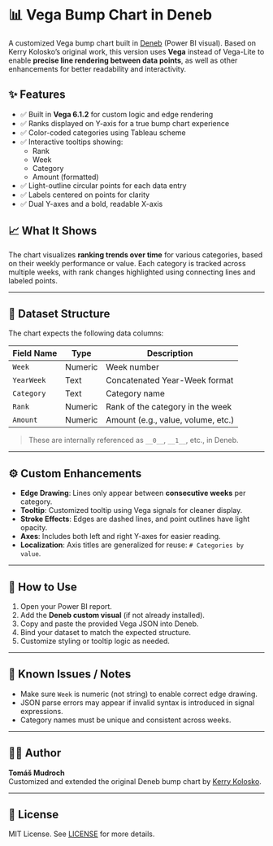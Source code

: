 # 📊 Vega Bump Chart in Deneb

A customized Vega bump chart built in [Deneb](https://deneb-viz.github.io/) (Power BI visual). Based on Kerry Kolosko’s original work, this version uses **Vega** instead of Vega-Lite to enable **precise line rendering between data points**, as well as other enhancements for better readability and interactivity.

## ✨ Features

- ✅ Built in **Vega 6.1.2** for custom logic and edge rendering
- ✅ Ranks displayed on Y-axis for a true bump chart experience
- ✅ Color-coded categories using Tableau scheme
- ✅ Interactive tooltips showing:
  - Rank
  - Week
  - Category
  - Amount (formatted)
- ✅ Light-outline circular points for each data entry
- ✅ Labels centered on points for clarity
- ✅ Dual Y-axes and a bold, readable X-axis

## 📈 What It Shows

The chart visualizes **ranking trends over time** for various categories, based on their weekly performance or value. Each category is tracked across multiple weeks, with rank changes highlighted using connecting lines and labeled points.

---

## 🔧 Dataset Structure

The chart expects the following data columns:

| Field Name   | Type     | Description                        |
|--------------|----------|------------------------------------|
| `Week`       | Numeric  | Week number                        |
| `YearWeek`   | Text     | Concatenated Year-Week format      |
| `Category`   | Text     | Category name                      |
| `Rank`       | Numeric  | Rank of the category in the week   |
| `Amount`     | Numeric  | Amount (e.g., value, volume, etc.) |

> These are internally referenced as `__0__`, `__1__`, etc., in Deneb.

---

## ⚙️ Custom Enhancements

- **Edge Drawing**: Lines only appear between **consecutive weeks** per category.
- **Tooltip**: Customized tooltip using Vega signals for cleaner display.
- **Stroke Effects**: Edges are dashed lines, and point outlines have light opacity.
- **Axes**: Includes both left and right Y-axes for easier reading.
- **Localization**: Axis titles are generalized for reuse: `# Categories by value`.

---

## 🚀 How to Use

1. Open your Power BI report.
2. Add the **Deneb custom visual** (if not already installed).
3. Copy and paste the provided Vega JSON into Deneb.
4. Bind your dataset to match the expected structure.
5. Customize styling or tooltip logic as needed.

---

## 🧠 Known Issues / Notes

- Make sure `Week` is numeric (not string) to enable correct edge drawing.
- JSON parse errors may appear if invalid syntax is introduced in signal expressions.
- Category names must be unique and consistent across weeks.

---

## 👨‍💻 Author

**Tomáš Mudroch**  
Customized and extended the original Deneb bump chart by [Kerry Kolosko](https://kerrykolosko.com/portfolio/bump-chart/).

---

## 📄 License

MIT License. See [LICENSE](LICENSE) for more details.
